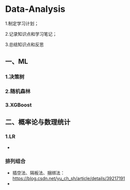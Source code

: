 # Data-Analysis
1.制定学习计划；

2.记录知识点和学习笔记；

3.总结知识点和反思

## 一、ML
### 1.决策树
### 2.随机森林
### 3.XGBoost
## 二、概率论与数理统计
### 1.LR
- 
### 排列组合
- 插空法、隔板法、捆绑法：https://blog.csdn.net/yu_ch_sh/article/details/39217191
- 
